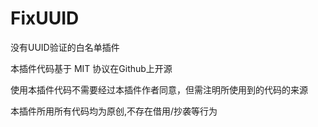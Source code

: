 # FixUUID
没有UUID验证的白名单插件

本插件代码基于 MIT 协议在Github上开源

使用本插件代码不需要经过本插件作者同意，但需注明所使用到的代码的来源

本插件所用所有代码均为原创,不存在借用/抄袭等行为
